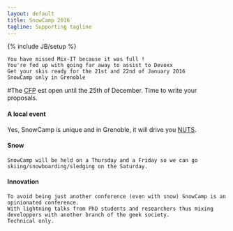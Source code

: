 ```yaml
---
layout: default
title: SnowCamp 2016
tagline: Supporting tagline
---
```

{% include JB/setup %}
    
    You have missed Mix-IT because it was full !
    You're fed up with going far away to assist to Devoxx
    Get your skis ready for the 21st and 22nd of January 2016
    SnowCamp only in Grenoble

#The [CFP](https://cfp.snowcamp.io) est open until the 25th of December. Time to write your proposals.

#### A local event
Yes, SnowCamp is unique and in Grenoble, it will drive you [NUTS](http://www.grenoble-tourisme.com/en/discover/gastronomy/local-specialties-and-products/).

#### Snow 
    SnowCamp will be held on a Thursday and a Friday so we can go skiing/snowboarding/sledging on the Saturday.

#### Innovation
    To avoid being just another conference (even with snow) SnowCamp is an opinionated conference.
    With lightning talks from PhD students and researchers thus mixing developpers with another branch of the geek society.
    Technical only.
